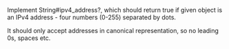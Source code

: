 Implement String#ipv4_address?, which should return true if given object is an IPv4 address - four numbers (0-255) separated by dots.

It should only accept addresses in canonical representation, so no leading 0s, spaces etc.
